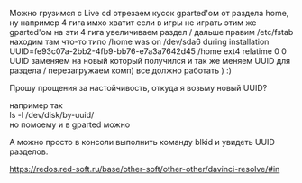 Можно
грузимся с Live cd
отрезаем кусок gparted'ом от раздела home, ну например 4 гига имхо хватит если в игры не играть
этим же gparted'ом на эти 4 гига увеличиваем раздел /
дальше правим /etc/fstab
находим там что-то типо
 /home was on /dev/sda6 during installation
UUID=fe93c07a-2bb2-4fb9-bb76-e7a3a7642d45 /home  ext4    relatime      0       0
UUID заменяем на новый который получился
и так же меняем UUID для раздела /
перезагружаем комп)
все должно работать ) :)


Прошу прощения за настойчивость, откуда я возьму новый UUID?

например так  
ls -l /dev/disk/by-uuid/  
но помоему и в gparted можно

А можно просто в консоли выполнить команду blkid и увидеть UUID разделов.


https://redos.red-soft.ru/base/other-soft/other-other/davinci-resolve/#in